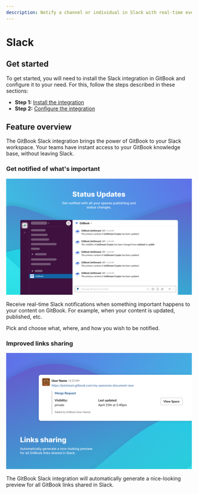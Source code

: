```yaml
---
description: Notify a channel or individual in Slack with real-time events from GitBook.
---
```


# Slack

## Get started

To get started, you will need to install the Slack integration in GitBook and configure it to your need. For this, follow the steps described in these sections:

* **Step 1:** [Install the integration](install-the-integration.md)
* **Step 2:** [Configure the integration](configure-the-integration.md)

## Feature overview

The GitBook Slack integration brings the power of GitBook to your Slack workspace. Your teams have instant access to your GitBook knowledge base, without leaving Slack.

### Get notified of what's important

![GitBook Status Updates in your Slack channels](<../../.gitbook/assets/Slack Status Update.png>)

Receive real-time Slack notifications when something important happens to your content on GitBook. For example, when your content is updated, published, etc.

Pick and choose what, where, and how you wish to be notified.

### Improved links sharing

![Nice-looking preview for all GitBook links shared in Slack](<../../.gitbook/assets/Slack Link Sharing.png>)

The GitBook Slack integration will automatically generate a nice-looking preview for all GitBook links shared in Slack.

